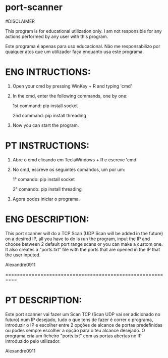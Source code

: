 # port-scanner



#DISCLAIMER

This program is for educational utilization only. I am not responsible for any actions performed by any user with this program.

Este programa é apenas para uso educacional. Não me responsabilizo por quaiquer atos que um utilizador faça enquanto usa este programa.


# ENG INTRUCTIONS:



1. Open your cmd by pressing WinKey + R and typing 'cmd'


2. In the cmd, enter the following commands, one by one:

	1st command: pip install socket

	2nd command: pip install threading


3. Now you can start the program.



# PT INSTRUCTIONS:

1. Abre o cmd clicando em TeclaWindows + R e escreve 'cmd'


2. No cmd, escreve os seguintes comandos, um por um:

	1° comando: pip install socket

	2° comando: pip install threading


3. Agora podes iniciar o programa.



# ENG DESCRIPTION:

This port scanner will do a TCP Scan (UDP Scan will be added in the future) on a desired IP, all you have to do is run the program, input the IP and choose between 2 default port range scans or you can make a custom one.
It also creates a "ports.txt" file with the ports that are opened in the IP that the user inputed.



Alexandre0911

==========================================================



# PT DESCRIPTION:

Este port scanner vai fazer um Scan TCP (Scan UDP vai ser adicionado no futuro) num IP desejado, tudo o que tens de fazer é correr o programa, introduzir o IP e escolher entre 2 opções de alcance de portas predefinidas ou podes sempre escolher a opção para o teu alcance desejado.
O programa cria um ficheiro "ports.txt" com as portas abertas no IP introduzido pelo utilizador.



Alexandre0911
